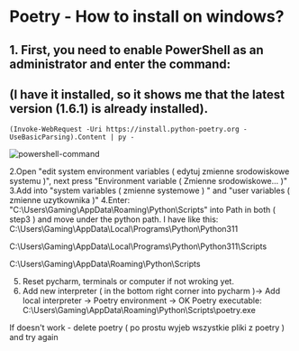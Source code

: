 # Poetry - How to install on windows?

## 1. First, you need to enable PowerShell as an administrator and enter the command:
## (I have it installed, so it shows me that the latest version (1.6.1) is already installed).

```
(Invoke-WebRequest -Uri https://install.python-poetry.org -UseBasicParsing).Content | py -
```


![powershell-command](https://github.com/piotek8/Langchain_Ask_App_update/assets/82182989/02ebf31b-dbed-424e-8798-acf07c299fb0)


2.Open "edit system environment variables ( edytuj zmienne srodowiskowe systemu )", next press "Environment variable ( Zmienne srodowiskowe... )"
3.Add into "system variables ( zmienne systemowe ) " and "user variables ( zmienne uzytkownika )"
4.Enter:
"C:\Users\Gaming\AppData\Roaming\Python\Scripts"
into Path in both ( step3 ) and move under the python path. I have like this:
C:\Users\Gaming\AppData\Local\Programs\Python\Python311

C:\Users\Gaming\AppData\Local\Programs\Python\Python311\Scripts

C:\Users\Gaming\AppData\Roaming\Python\Scripts

5. Reset pycharm, terminals or computer if not wroking yet.
6. Add new interpreter ( in the bottom right corner into pycharm )-> Add local interpreter -> Poetry environment -> OK
Poetry executable:
C:\Users\Gaming\AppData\Roaming\Python\Scripts\poetry.exe

If doesn't work - delete poetry ( po prostu wyjeb wszystkie pliki z poetry ) and try again

